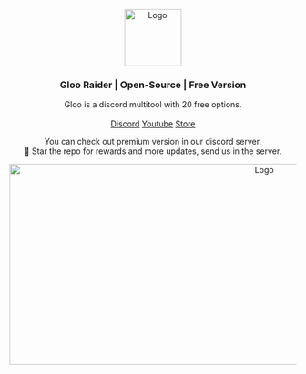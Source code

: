 <p align="center">
  <a href="https://github.com/foundroes/GlooRaider">
    <img src="https://i.postimg.cc/L8P7qXqY/smaller.png" alt="Logo" width="100" height="100">
  </a>

  <h3 align="center">Gloo Raider | Open-Source | Free Version</h3>

  <p align="center">
    Gloo is a discord multitool with 20 free options.
    <br/>
    <br/>
    <a href="https://discord.gg/uJE9rfJ7Tz">Discord</a>
    <a href="https://www.youtube.com/channel/UCNrJOMG81sdmjUSHpDC41-w">Youtube</a>
    <a href="https://lostroes.sell.app">Store</a>
  </p>
</p>

  <p align="center">
    You can check out premium version in our discord server.
    <br/>
    🌟 Star the repo for rewards and more updates, send us in the server.
    <br/>
</p>
<p align="center">
  <a href="https://github.com/foundroes/GlooRaider">
    <img src="https://i.postimg.cc/2809sb1h/image-2024-08-31-140657086.png" alt="Logo" width="879" height="353">
  </a>
